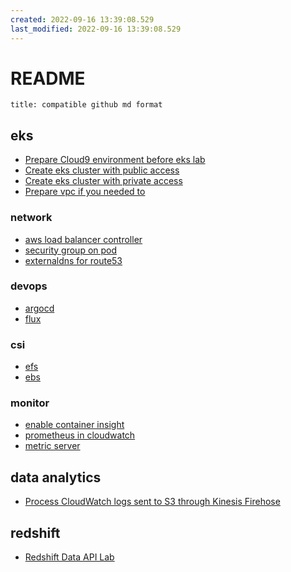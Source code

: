 ```yaml
---
created: 2022-09-16 13:39:08.529
last_modified: 2022-09-16 13:39:08.529
---
```

# README
```ad-note
title: compatible github md format
```

## eks
* [Prepare Cloud9 environment before eks lab](./eks-create-cluster/setup-cloud9-for-eks.md)
* [Create eks cluster with public access](./eks-create-cluster/eks-public-access-cluster.md)
* [Create eks cluster with private access](./eks-create-cluster/eks-private-access-cluster.md)
* [Prepare vpc if you needed to](./eks-create-cluster/create-standard-vpc-for-lab.md)

### network
* [aws load balancer controller](./eks-network/aws-load-balancer-controller.md)
* [security group on pod](./eks-network/enable-sg-on-pod.md)
* [externaldns for route53](./eks-network/externaldns-for-route53.md)

### devops
* [argocd](./eks-gitops/argocd-lab.md)
* [flux](./eks-gitops/flux-lab.md)

### csi
* [efs](./eks-ebs-efs-csi/efs-for-eks.md)
* [ebs](./eks-ebs-efs-csi/ebs-for-eks.md)

### monitor
* [enable container insight](./eks-monitor/eks-container-insights.md)
* [prometheus in cloudwatch](./eks-monitor/enable-prometheus-in-cloudwatch.md)
* [metric server](./eks-monitor/install-metric-server.md)

## data analytics
* [Process CloudWatch logs sent to S3 through Kinesis Firehose](./eks-cloudwatch-log-firehose-s3/stream-k8s-control-panel-logs-to-s3.md)

## redshift
* [Redshift Data API Lab](./redshift/redshift-data-api-lab.md)

